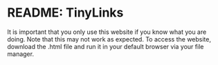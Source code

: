 # README: TinyLinks
It is important that you only use this website if you know what you are doing. Note that this may not work as expected. To access the website, download the .html file and run it in your default browser via your file manager.
